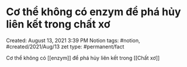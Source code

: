 # Cơ thể không có enzym để phá hủy liên kết trong chất xơ

Created: August 13, 2021 3:39 PM
Notion tags: #notion, #created/2021/Aug/13
zet type: #permanent/fact

Cơ thể không có [[enzym]] để phá hủy liên kết trong [[Chất xơ]]